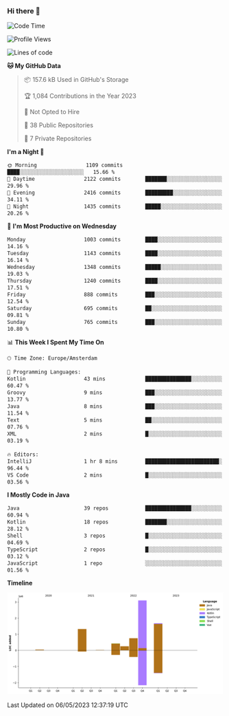 ### Hi there 👋


<!--START_SECTION:waka-->
![Code Time](http://img.shields.io/badge/Code%20Time-3%2C175%20hrs%2052%20mins-blue)

![Profile Views](http://img.shields.io/badge/Profile%20Views-4-blue)

![Lines of code](https://img.shields.io/badge/From%20Hello%20World%20I%27ve%20Written-7.6%20million%20lines%20of%20code-blue)

**🐱 My GitHub Data** 

> 📦 157.6 kB Used in GitHub's Storage 
 > 
> 🏆 1,084 Contributions in the Year 2023
 > 
> 🚫 Not Opted to Hire
 > 
> 📜 38 Public Repositories 
 > 
> 🔑 7 Private Repositories 
 > 
**I'm a Night 🦉** 

```text
🌞 Morning                1109 commits        ████░░░░░░░░░░░░░░░░░░░░░   15.66 % 
🌆 Daytime                2122 commits        ███████░░░░░░░░░░░░░░░░░░   29.96 % 
🌃 Evening                2416 commits        █████████░░░░░░░░░░░░░░░░   34.11 % 
🌙 Night                  1435 commits        █████░░░░░░░░░░░░░░░░░░░░   20.26 % 
```
📅 **I'm Most Productive on Wednesday** 

```text
Monday                   1003 commits        ████░░░░░░░░░░░░░░░░░░░░░   14.16 % 
Tuesday                  1143 commits        ████░░░░░░░░░░░░░░░░░░░░░   16.14 % 
Wednesday                1348 commits        █████░░░░░░░░░░░░░░░░░░░░   19.03 % 
Thursday                 1240 commits        ████░░░░░░░░░░░░░░░░░░░░░   17.51 % 
Friday                   888 commits         ███░░░░░░░░░░░░░░░░░░░░░░   12.54 % 
Saturday                 695 commits         ██░░░░░░░░░░░░░░░░░░░░░░░   09.81 % 
Sunday                   765 commits         ███░░░░░░░░░░░░░░░░░░░░░░   10.80 % 
```


📊 **This Week I Spent My Time On** 

```text
🕑︎ Time Zone: Europe/Amsterdam

💬 Programming Languages: 
Kotlin                   43 mins             ███████████████░░░░░░░░░░   60.47 % 
Groovy                   9 mins              ███░░░░░░░░░░░░░░░░░░░░░░   13.77 % 
Java                     8 mins              ███░░░░░░░░░░░░░░░░░░░░░░   11.54 % 
Text                     5 mins              ██░░░░░░░░░░░░░░░░░░░░░░░   07.76 % 
XML                      2 mins              █░░░░░░░░░░░░░░░░░░░░░░░░   03.19 % 

🔥 Editors: 
IntelliJ                 1 hr 8 mins         ████████████████████████░   96.44 % 
VS Code                  2 mins              █░░░░░░░░░░░░░░░░░░░░░░░░   03.56 % 
```

**I Mostly Code in Java** 

```text
Java                     39 repos            ███████████████░░░░░░░░░░   60.94 % 
Kotlin                   18 repos            ███████░░░░░░░░░░░░░░░░░░   28.12 % 
Shell                    3 repos             █░░░░░░░░░░░░░░░░░░░░░░░░   04.69 % 
TypeScript               2 repos             █░░░░░░░░░░░░░░░░░░░░░░░░   03.12 % 
JavaScript               1 repo              ░░░░░░░░░░░░░░░░░░░░░░░░░   01.56 % 
```



**Timeline**

![Lines of Code chart](https://raw.githubusercontent.com/powercasgamer/powercasgamer/master/assets/bar_graph.png)


 Last Updated on 06/05/2023 12:37:19 UTC
<!--END_SECTION:waka-->

